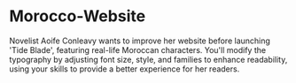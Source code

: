 # Morocco-Website
Novelist Aoife Conleavy wants to improve her website before launching 'Tide Blade', featuring real-life Moroccan characters. You'll modify the typography by adjusting font size, style, and families to enhance readability, using your skills to provide a better experience for her readers.
